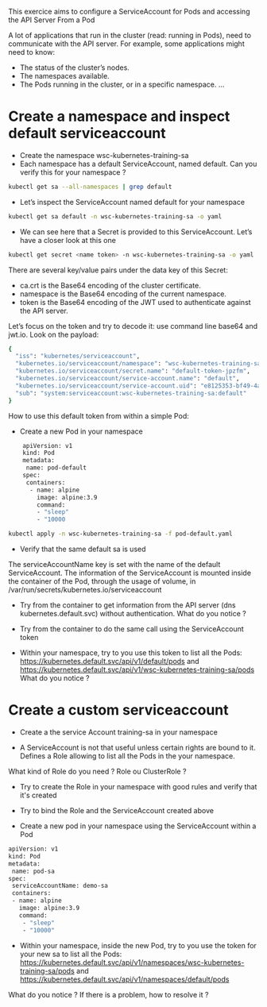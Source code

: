 This exercice aims to configure a ServiceAccount for Pods and accessing the API Server From a Pod

A lot of applications that run in the cluster (read: running in Pods), need to communicate with the API server.
For example, some applications might need to know:

- The status of the cluster’s nodes.
- The namespaces available.
- The Pods running in the cluster, or in a specific namespace.
...

# Create a namespace and inspect default serviceaccount

- Create the namespace wsc-kubernetes-training-sa
- Each namespace has a default ServiceAccount, named default. Can you verify this for your namespace ?

```sh
kubectl get sa --all-namespaces | grep default
 ```

- Let’s inspect the ServiceAccount named default for your namespace

```sh
kubectl get sa default -n wsc-kubernetes-training-sa -o yaml
 ```

- We can see here that a Secret is provided to this ServiceAccount. Let’s have a closer look at this one 

```sh
kubectl get secret <name token> -n wsc-kubernetes-training-sa -o yaml
 ```

There are several key/value pairs under the data key of this Secret:

- ca.crt is the Base64 encoding of the cluster certificate.
- namespace is the Base64 encoding of the current namespace.
- token is the Base64 encoding of the JWT used to authenticate against the API server.

Let’s focus on the token and try to decode it: use command line base64 and jwt.io. 
Look on the payload:

```sh
{
  "iss": "kubernetes/serviceaccount",
  "kubernetes.io/serviceaccount/namespace": "wsc-kubernetes-training-sa",
  "kubernetes.io/serviceaccount/secret.name": "default-token-jpzfm",
  "kubernetes.io/serviceaccount/service-account.name": "default",
  "kubernetes.io/serviceaccount/service-account.uid": "e8125353-bf49-4a41-b687-f32a79d77770",
  "sub": "system:serviceaccount:wsc-kubernetes-training-sa:default"
}
 ```

How to use this default token from within a simple Pod: 

- Create a new Pod in your namespace 

```sh
    apiVersion: v1
    kind: Pod
    metadata:
     name: pod-default
    spec:
     containers:
      - name: alpine
        image: alpine:3.9
        command:
        - "sleep"
        - "10000
  ```

```sh
kubectl apply -n wsc-kubernetes-training-sa -f pod-default.yaml
  ```

- Verify that the same default sa is used 

The serviceAccountName key is set with the name of the default ServiceAccount.
The information of the ServiceAccount is mounted inside the container of the Pod, through the usage of volume, in /var/run/secrets/kubernetes.io/serviceaccount

- Try from the container to get information from the API server (dns kubernetes.default.svc) without authentication.
  What do you notice ?

- Try from the container to do the same call using the ServiceAccount token

- Within your namespace, try to you use this token to list all the Pods: https://kubernetes.default.svc/api/v1/default/pods
and https://kubernetes.default.svc/api/v1/wsc-kubernetes-training-sa/pods
 What do you notice ?

# Create a custom serviceaccount

- Create a the service Account training-sa in your namespace

- A ServiceAccount is not that useful unless certain rights are bound to it. Defines a Role allowing to list all the Pods in the your namespace.

What kind of Role do you need ? Role ou ClusterRole ?

- Try to create the Role in your namespace with good rules and verify that it's created

- Try to bind the Role and the ServiceAccount created above

 - Create a new pod in your namespace using the ServiceAccount within a Pod 

```sh
apiVersion: v1
kind: Pod
metadata:
 name: pod-sa
spec:
 serviceAccountName: demo-sa
 containers:
 - name: alpine
   image: alpine:3.9
   command:
    - "sleep"
    - "10000"
 ```

 - Within your namespace, inside the new Pod, try to you use the token for your new sa to list all the Pods:  https://kubernetes.default.svc/api/v1/namespaces/wsc-kubernetes-training-sa/pods and 
 https://kubernetes.default.svc/api/v1/namespaces/default/pods
 
 What do you notice ?
If there is a problem, how to resolve it ?

